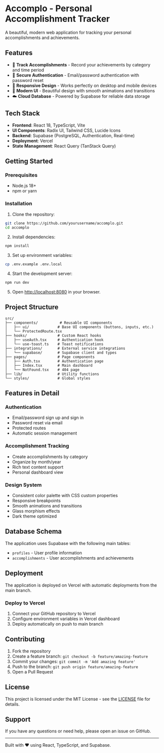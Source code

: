# Accomplo - Personal Accomplishment Tracker

A beautiful, modern web application for tracking your personal accomplishments and achievements.

## Features

- 🎯 **Track Accomplishments** - Record your achievements by category and time period
- 🔐 **Secure Authentication** - Email/password authentication with password reset
- 📱 **Responsive Design** - Works perfectly on desktop and mobile devices
- 🎨 **Modern UI** - Beautiful design with smooth animations and transitions
- ☁️ **Cloud Database** - Powered by Supabase for reliable data storage

## Tech Stack

- **Frontend**: React 18, TypeScript, Vite
- **UI Components**: Radix UI, Tailwind CSS, Lucide Icons
- **Backend**: Supabase (PostgreSQL, Authentication, Real-time)
- **Deployment**: Vercel
- **State Management**: React Query (TanStack Query)

## Getting Started

### Prerequisites

- Node.js 18+ 
- npm or yarn

### Installation

1. Clone the repository:
```bash
git clone https://github.com/yourusername/accomplo.git
cd accomplo
```

2. Install dependencies:
```bash
npm install
```

3. Set up environment variables:
```bash
cp .env.example .env.local
```

4. Start the development server:
```bash
npm run dev
```

5. Open [http://localhost:8080](http://localhost:8080) in your browser.

## Project Structure

```
src/
├── components/          # Reusable UI components
│   ├── ui/             # Base UI components (buttons, inputs, etc.)
│   └── ProtectedRoute.tsx
├── hooks/              # Custom React hooks
│   ├── useAuth.tsx     # Authentication hook
│   └── use-toast.ts    # Toast notifications
├── integrations/       # External service integrations
│   └── supabase/       # Supabase client and types
├── pages/              # Page components
│   ├── Auth.tsx        # Authentication page
│   ├── Index.tsx       # Main dashboard
│   └── NotFound.tsx    # 404 page
├── lib/                # Utility functions
└── styles/             # Global styles
```

## Features in Detail

### Authentication
- Email/password sign up and sign in
- Password reset via email
- Protected routes
- Automatic session management

### Accomplishment Tracking
- Create accomplishments by category
- Organize by month/year
- Rich text content support
- Personal dashboard view

### Design System
- Consistent color palette with CSS custom properties
- Responsive breakpoints
- Smooth animations and transitions
- Glass morphism effects
- Dark theme optimized

## Database Schema

The application uses Supabase with the following main tables:

- `profiles` - User profile information
- `accomplishments` - User accomplishments and achievements

## Deployment

The application is deployed on Vercel with automatic deployments from the main branch.

### Deploy to Vercel

1. Connect your GitHub repository to Vercel
2. Configure environment variables in Vercel dashboard
3. Deploy automatically on push to main branch

## Contributing

1. Fork the repository
2. Create a feature branch: `git checkout -b feature/amazing-feature`
3. Commit your changes: `git commit -m 'Add amazing feature'`
4. Push to the branch: `git push origin feature/amazing-feature`
5. Open a Pull Request

## License

This project is licensed under the MIT License - see the [LICENSE](LICENSE) file for details.

## Support

If you have any questions or need help, please open an issue on GitHub.

---

Built with ❤️ using React, TypeScript, and Supabase.